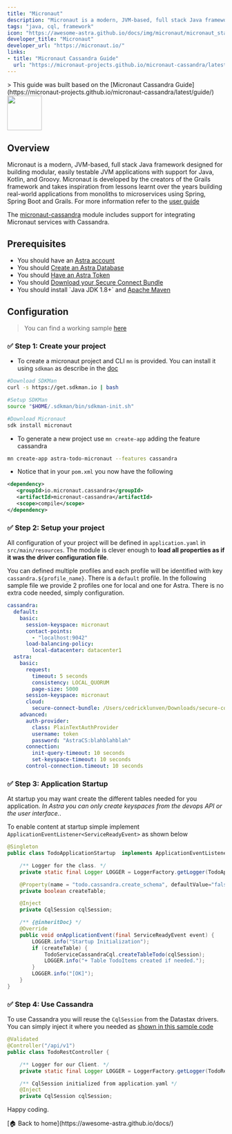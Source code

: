 ```yaml
---
title: "Micronaut"
description: "Micronaut is a modern, JVM-based, full stack Java framework designed for building modular, easily testable JVM applications with support for Java, Kotlin, and Groovy."
tags: "java, cql, framework"
icon: "https://awesome-astra.github.io/docs/img/micronaut/micronaut_stacked_black.svg"
developer_title: "Micronaut"
developer_url: "https://micronaut.io/"
links:
- title: "Micronaut Cassandra Guide"
  url: "https://micronaut-projects.github.io/micronaut-cassandra/latest/guide/"
---
```


<div class="nosurface" markdown="1">
> This guide was built based on the [Micronaut Cassandra Guide](https://micronaut-projects.github.io/micronaut-cassandra/latest/guide/)
<img src="https://awesome-astra.github.io/docs/img/micronaut/micronaut_stacked_black.svg" height="80px" />
</div>

## Overview

Micronaut is a modern, JVM-based, full stack Java framework designed for building modular, easily testable JVM applications with support for Java, Kotlin, and Groovy. Micronaut is developed by the creators of the Grails framework and takes inspiration from lessons learnt over the years building real-world applications from monoliths to microservices using Spring, Spring Boot and Grails. For more information refer to the [user guide](https://docs.micronaut.io/latest/guide/)

The [micronaut-cassandra](https://micronaut-projects.github.io/micronaut-cassandra/latest/guide/) module includes support for integrating Micronaut services with Cassandra.

## Prerequisites

<ul class="prerequisites">
    <li class="nosurface">You should have an <a href="https://astra.dev/3B7HcYo">Astra account</a></li>
    <li class="nosurface">You should <a href="https://awesome-astra.github.io/docs/pages/astra/create-instance/">Create an Astra Database</a></li>
    <li class="nosurface">You should <a href="https://awesome-astra.github.io/docs/pages/astra/create-token/">Have an Astra Token</a></li>
    <li class="nosurface">You should <a href="https://awesome-astra.github.io/docs/pages/astra/download-scb/">Download your Secure Connect Bundle</a></li>
    <li>You should install `Java JDK 1.8+` and <a href="https://maven.apache.org/">Apache Maven</a></li>
</ul>

## Configuration

> You can find a working sample [here](https://github.com/clun/astra-native-java/tree/main/astra-todo-micronaut)

### <span class="nosurface">✅ Step 1:</span> Create your project

- To create a micronaut project and CLI `mn` is provided. You can install it using `sdkman` as describe in the [doc](https://micronaut.io/download/)

```bash
#Download SDKMan
curl -s https://get.sdkman.io | bash

#Setup SDKMan
source "$HOME/.sdkman/bin/sdkman-init.sh"

#Download Micronaut
sdk install micronaut
```

- To generate a new project use `mn create-app` adding the feature cassandra

```bash
mn create-app astra-todo-micronaut --features cassandra
```

- Notice that in your `pom.xml` you now have the following

```xml
<dependency>
   <groupId>io.micronaut.cassandra</groupId>
   <artifactId>micronaut-cassandra</artifactId>
   <scope>compile</scope>
</dependency>
```

### <span class="nosurface">✅ Step 2:</span> Setup your project

All configuration of your project will be defined in `application.yaml` in `src/main/resources`. The module is clever enough to **load all properties as if it was the driver configuration file**.

You can defined multiple profiles and each profile will be identified with key `cassandra.${profile_name}`. There is a `default` profile. In the following sample file we provide 2 profiles one for local and one for Astra. There is no extra code needed, simply configuration.

```yaml
cassandra:
  default:
    basic:
      session-keyspace: micronaut
      contact-points:
        - "localhost:9042"
      load-balancing-policy:
        local-datacenter: datacenter1
  astra:
    basic:
      request:
        timeout: 5 seconds
        consistency: LOCAL_QUORUM
        page-size: 5000
      session-keyspace: micronaut
      cloud:
        secure-connect-bundle: /Users/cedricklunven/Downloads/secure-connect-workshops.zip
    advanced:
      auth-provider:
        class: PlainTextAuthProvider
        username: token
        password: "AstraCS:blahblahblah"
      connection:
        init-query-timeout: 10 seconds
        set-keyspace-timeout: 10 seconds
      control-connection.timeout: 10 seconds
```

### <span class="nosurface">✅ Step 3:</span> Application Startup

At startup you may want create the different tables needed for you application. _In Astra you can only create keyspaces from the devops API or the user interface._.

To enable content at startup simple implement `ApplicationEventListener<ServiceReadyEvent>` as shown below

```java
@Singleton
public class TodoApplicationStartup  implements ApplicationEventListener<ServiceReadyEvent> {

    /** Logger for the class. */
    private static final Logger LOGGER = LoggerFactory.getLogger(TodoApplicationStartup.class);

    @Property(name = "todo.cassandra.create_schema", defaultValue="false")
    private boolean createTable;

    @Inject
    private CqlSession cqlSession;

    /** {@inheritDoc} */
    @Override
    public void onApplicationEvent(final ServiceReadyEvent event) {
        LOGGER.info("Startup Initialization");
        if (createTable) {
            TodoServiceCassandraCql.createTableTodo(cqlSession);
            LOGGER.info("+ Table TodoItems created if needed.");
        }
        LOGGER.info("[OK]");
    }
}
```

### <span class="nosurface">✅ Step 4:</span> Use Cassandra

To use Cassandra you will reuse the `CqlSession` from the Datastax drivers. You can simply inject it where you needed as [shown in this sample code](https://github.com/clun/astra-native-java/blob/main/astra-todo-micronaut/src/main/java/com/datastaxdev/todo/TodoRestController.java)

```java
@Validated
@Controller("/api/v1")
public class TodoRestController {

    /** Logger for our Client. */
    private static final Logger LOGGER = LoggerFactory.getLogger(TodoRestController.class);

    /** CqlSession initialized from application.yaml */
    @Inject
    private CqlSession cqlSession;
```

Happy coding.

<div class="nosurface" markdown="1">
[🏠 Back to home](https://awesome-astra.github.io/docs/) 
</div>
